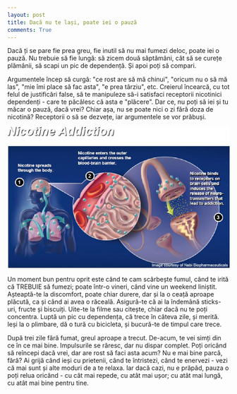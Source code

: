 ```yaml
---
layout: post
title: Dacă nu te lași, poate iei o pauză
comments: True
---
```


Dacă ți se pare fie prea greu, fie inutil să nu mai fumezi deloc, poate iei o pauză. Nu trebuie să fie lungă: să zicem două săptămâni, cât să se curețe plămânii, să scapi un pic de dependență. Și apoi poți să compari.

Argumentele încep să curgă: "ce rost are să mă chinui", "oricum nu o să mă las", "mie îmi place să fac asta", "e prea târziu", etc. Creierul încearcă, cu tot felul de justificări false, să te manipuleze să-i satisfaci receptorii nicotinici dependenți - care te păcălesc că asta e "plăcere". Dar ce, nu poți să iei și tu măcar o pauză, dacă vrei? Chiar așa, nu se poate nici o zi fără doza de nicotină? Receptorii o să se dezvețe, iar argumentele se vor prăbuși.

<!--more-->

![Dependența de nicotină](/assets/nicotine-addiction.jpg "Dependența de nicotină")

Un moment bun pentru oprit este când te cam scârbește fumul, când te irită că TREBUIE să fumezi; poate într-o vineri, când vine un weekend liniștit. Așteaptă-te la discomfort, poate chiar durere, dar și la o ceață aproape plăcută, ca și când ai avea o răceală. Asigură-te că ai la îndemână sticks-uri, fructe și biscuiți. Uite-te la filme sau citește, chiar dacă nu te poți concentra. Luptă un pic cu dependența, că trece în câteva zile, și merită. Ieși la o plimbare, dă o tură cu bicicleta, și bucură-te de timpul care trece.

După trei zile fără fumat, greul aproape a trecut. De-acum, te vei simți din ce în ce mai bine. Impulsurile se răresc, dar nu dispar complet. Poți oricând să reîncepi dacă vrei, dar are rost să faci asta acum? Nu e mai bine parcă, fără? Ai grijă când ieși cu prietenii, când te întristezi, când te enervezi - vezi că mai sunt și alte moduri de a te relaxa. Iar dacă cazi, nu e prăpăd, pauza o poți relua oricând - cu cât mai repede, cu atât mai ușor; cu atât mai lungă, cu atât mai bine pentru tine.

